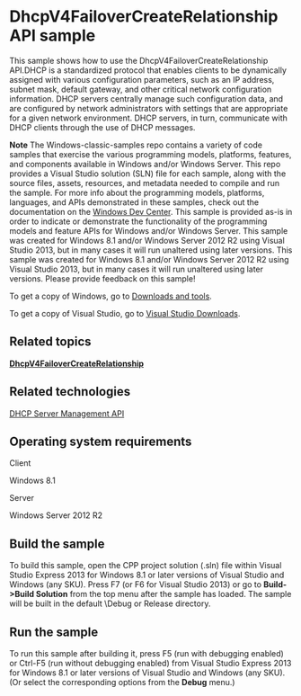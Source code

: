 DhcpV4FailoverCreateRelationship API sample
===========================================

This sample shows how to use the DhcpV4FailoverCreateRelationship API.DHCP is a standardized protocol that enables clients to be dynamically assigned with various configuration parameters, such as an IP address, subnet mask, default gateway, and other critical network configuration information. DHCP servers centrally manage such configuration data, and are configured by network administrators with settings that are appropriate for a given network environment. DHCP servers, in turn, communicate with DHCP clients through the use of DHCP messages.

**Note**  The Windows-classic-samples repo contains a variety of code samples that exercise the various programming models, platforms, features, and components available in Windows and/or Windows Server. This repo provides a Visual Studio solution (SLN) file for each sample, along with the source files, assets, resources, and metadata needed to compile and run the sample. For more info about the programming models, platforms, languages, and APIs demonstrated in these samples, check out the documentation on the [Windows Dev Center](https://dev.windows.com). This sample is provided as-is in order to indicate or demonstrate the functionality of the programming models and feature APIs for Windows and/or Windows Server. This sample was created for Windows 8.1 and/or Windows Server 2012 R2 using Visual Studio 2013, but in many cases it will run unaltered using later versions. This sample was created for Windows 8.1 and/or Windows Server 2012 R2 using Visual Studio 2013, but in many cases it will run unaltered using later versions. Please provide feedback on this sample!

To get a copy of Windows, go to [Downloads and tools](http://go.microsoft.com/fwlink/p/?linkid=301696).

To get a copy of Visual Studio, go to [Visual Studio Downloads](http://go.microsoft.com/fwlink/p/?linkid=301697).

Related topics
--------------

[**DhcpV4FailoverCreateRelationship**](http://msdn.microsoft.com/en-us/library/windows/desktop/hh404302)

Related technologies
--------------------

[DHCP Server Management API](http://msdn.microsoft.com/en-us/library/windows/desktop/aa363376)

Operating system requirements
-----------------------------

Client

Windows 8.1

Server

Windows Server 2012 R2

Build the sample
----------------

To build this sample, open the CPP project solution (.sln) file within Visual Studio Express 2013 for Windows 8.1 or later versions of Visual Studio and Windows (any SKU). Press F7 (or F6 for Visual Studio 2013) or go to **Build-\>Build Solution** from the top menu after the sample has loaded. The sample will be built in the default \\Debug or Release directory.

Run the sample
--------------

To run this sample after building it, press F5 (run with debugging enabled) or Ctrl-F5 (run without debugging enabled) from Visual Studio Express 2013 for Windows 8.1 or later versions of Visual Studio and Windows (any SKU). (Or select the corresponding options from the **Debug** menu.)

